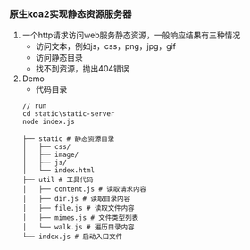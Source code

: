 ### 原生koa2实现静态资源服务器
1. 一个http请求访问web服务静态资源，一般响应结果有三种情况
    * 访问文本，例如js，css，png，jpg，gif
    * 访问静态目录
    * 找不到资源，抛出404错误
2. Demo
    * 代码目录
    ```
    // run
    cd static\static-server
    node index.js

    ├── static # 静态资源目录
    │   ├── css/
    │   ├── image/
    │   ├── js/
    │   └── index.html
    ├── util # 工具代码
    │   ├── content.js # 读取请求内容
    │   ├── dir.js # 读取目录内容
    │   ├── file.js # 读取文件内容
    │   ├── mimes.js # 文件类型列表
    │   └── walk.js # 遍历目录内容
    └── index.js # 启动入口文件
    ```